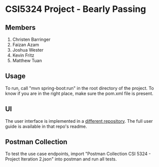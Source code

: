 # CSI5324 Project - Bearly Passing

## Members

1. Christen Barringer
2. Faizan Azam
3. Joshua Wester
4. Kevin Fritz
5. Matthew Tuan

## Usage

To run, call "mvn spring-boot:run" in the root directory of the project. To know if you are in the right place, make sure the pom.xml file is present.

## UI

The user interface is implemented in a [different repository](https://github.com/household-four/bearly-passing-ui). The full
user guide is available in that repo's readme.

## Postman Collection

To test the use case endpoints, import "Postman Collection CSI 5324 - Project Iteration 2.json" into postman and run all tests.
